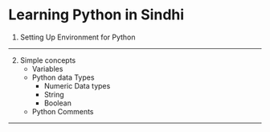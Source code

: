 # Learning Python in Sindhi
1. Setting Up Environment for Python
-----------------------------------------
2. Simple concepts
    - Variables
    - Python data Types 
        - Numeric Data types
        - String
        - Boolean
    - Python Comments
-------------------------------------------
